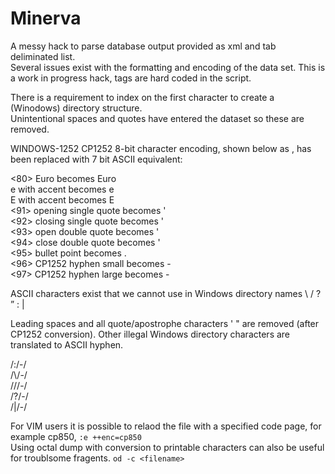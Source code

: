 # Minerva
A messy hack to parse database output provided as xml and tab deliminated list.  
Several issues exist with the formatting and encoding of the data set.
This is a work in progress hack, tags are hard coded in the script.  

There is a requirement to index on the first character to create a (Winodows) directory structure.   
Unintentional spaces and quotes have entered the dataset so these are removed.

WINDOWS-1252 CP1252 8-bit character encoding, shown below as <HEX>, has been replaced with 7 bit ASCII equivalent:

<80> Euro becomes Euro   
<E9> e with accent becomes e   
<C9> E with accent becomes E   
<91> opening single quote becomes '   
<92> closing single quote becomes '   
<93> open double quote becomes '   
<94> close double quote becomes '   
<95> bullet point becomes .    
<96> CP1252 hyphen small becomes -   
<97> CP1252 hyphen large becomes -   
    
ASCII characters exist that we cannot use in Windows directory names \ / ? ” : |   
   
Leading spaces and all quote/apostrophe characters '  " are removed (after CP1252 conversion).  Other illegal Windows directory characters are translated to ASCII hyphen.  

/:/-/   
/\\/-/   
/\//-/   
/?/-/   
/|/-/   

For VIM users it is possible to relaod the file with a specified code page, for example cp850, `:e ++enc=cp850`  
Using octal dump with conversion to printable characters can also be useful for troublsome fragents. `od -c <filename>`    
